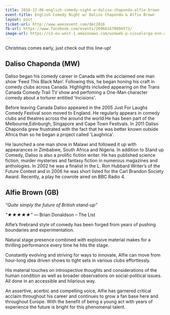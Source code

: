 ```yaml
---
title: 2016-12-06-english-comedy-night-w-daliso-chaponda-alfie-brown
event-title: English Comedy Night w/ Daliso Chaponda & Alfie Brown
layout: post
ticket-url: http://www.weezevent.com/dec2016
fb-url: https://www.facebook.com/events/269661670094573/
image-url: https://s3-eu-west-1.amazonaws.com/wzeweb-p-visuelorga-evn-affiche-thumb/affiche_201266.thumb53700.1474711160.jpg
---
```


Christmas comes early, just check out this line-up!

## Daliso Chaponda (MW)

Daliso began his comedy career in Canada with the acclaimed one man show ‘Feed This Black Man’. Following this, he began honing his craft in comedy clubs across Canada. Highlights included appearing on the Trans Canada Comedy Trail TV show and perfoming a One-Man character comedy about a torturer entitled 'Incisions'.

Before leaving Canada Daliso appeared in the 2005 Just For Laughs Comedy Festival soon moved to England. He regularly appears in comedy clubs and theatres across the around the world.He has been part of the Melbourne,Edinburgh, Singapore and Cape Town Festivals.
In 2011 Daliso Chaponda grew frustrated with the fact that he was better known outside Africa than so he began a project called 'Laughrica'.

He launched a one man show in Malawi and followed it up with appearances in Zimbabwe, South Africa and Nigeria.
In addition to Stand up Comedy, Daliso is also a prolific fiction writer. He has published science fiction, murder mysteries and fantasy fiction in numerous magazines and anthologies. In 2002 he was a finalist in the L. Ron Hubbard Writer’s of the Future Contest and in 2006 he was short listed for the Carl Brandon Society Award. Recently, a play he cowrote aired on BBC Radio 4.


## Alfie Brown (GB)

_“Quite simply the future of British stand-up”_

_"★★★★★"_ &mdash; Brian Donaldson – The List

Alfie’s firebrand style of comedy has been forged from years of pushing boundaries and experimentation.

Natural stage presence combined with explosive material makes for a thrilling performance every time he hits the stage.

Constantly evolving and striving for ways to innovate, Alfie can move from hour-long idea driven shows to tight sets in various clubs effortlessly.

His material touches on introspective thoughts and considerations of the human condition as well as broader observations on social-political issues. All done in an accessible and hilarious way.

An assertive, acerbic and compelling voice, Alfie has garnered critical acclaim throughout his career and continues to grow a fan base here and throughout Europe. With the benefit of being a young act with years of experience the future is bright for this phenomenal talent.